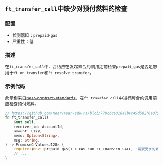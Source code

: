 
## `ft_transfer_call`中缺少对预付燃料的检查

### 配置

* 检测器ID：`prepaid-gas`
* 严重性：低

### 描述

在`ft_transfer_call`中，合约应在发起跨合约调用之前检查`prepaid_gas`是否足够用于`ft_on_transfer`和`ft_resolve_transfer`。

### 示例代码

此示例来自[near-contract-standards](https://github.com/near/near-sdk-rs/tree/master/near-contract-standards)，在`ft_transfer_call`中进行跨合约调用前应检查预付燃料。

```rust
// https://github.com/near/near-sdk-rs/blob/770cbce018a1b6c49d58276a075ace3da96d6dc1/near-contract-standards/src/fungible_token/core_impl.rs#L136
fn ft_transfer_call(
    &mut self,
    receiver_id: AccountId,
    amount: U128,
    memo: Option<String>,
    msg: String,
) -> PromiseOrValue<U128> {
    require!(env::prepaid_gas() > GAS_FOR_FT_TRANSFER_CALL, "需要更多的燃料");
    // ...
}
```
